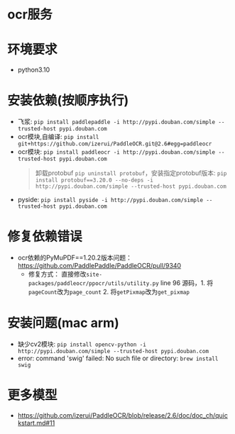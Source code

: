 # ocr服务

# 环境要求
* python3.10

# 安装依赖(按顺序执行)
* 飞浆: `pip install paddlepaddle -i http://pypi.douban.com/simple --trusted-host pypi.douban.com`
* ocr模块,自编译: `pip install git+https://github.com/izerui/PaddleOCR.git@2.6#egg=paddleocr`
* ocr模块: `pip install paddleocr -i http://pypi.douban.com/simple --trusted-host pypi.douban.com`
  > 卸载protobuf `pip uninstall protobuf`，安装指定protobuf版本: `pip install protobuf==3.20.0 --no-deps -i http://pypi.douban.com/simple --trusted-host pypi.douban.com`
* pyside: `pip install pyside -i http://pypi.douban.com/simple --trusted-host pypi.douban.com`

# 修复依赖错误
* ocr依赖的PyMuPDF==1.20.2版本问题：https://github.com/PaddlePaddle/PaddleOCR/pull/9340
  * 修复方式： 直接修改`site-packages/paddleocr/ppocr/utils/utility.py` line 96 源码，1. 将`pageCount`改为`page_count` 2. 将`getPixmap`改为`get_pixmap`

# 安装问题(mac arm)
* 缺少cv2模块: `pip install opencv-python -i http://pypi.douban.com/simple --trusted-host pypi.douban.com`
* error: command 'swig' failed: No such file or directory: `brew install swig`

# 更多模型
* https://github.com/izerui/PaddleOCR/blob/release/2.6/doc/doc_ch/quickstart.md#11